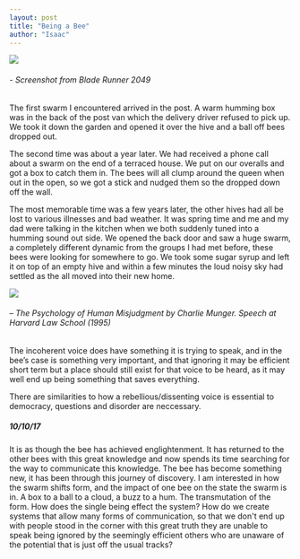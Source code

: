 ```yaml
---
layout: post
title: "Being a Bee"
author: "Isaac"
---
```


![](https://isaac-art.github.io/images/bees.png)
###### - Screenshot from Blade Runner 2049

The first swarm I encountered arrived in the post. A warm humming box was in the back of the post van which the delivery driver refused to pick up. We took it down the garden and opened it over the hive and a ball off bees dropped out.


The second time was about a year later. We had received a phone call about a swarm on the end of a terraced house. We put on our overalls and got a box to catch them in. The bees will all clump around the queen when out in the open, so we got a stick and nudged them so the dropped down off the wall. 


The most memorable time was a few years later, the other hives had all be lost to various illnesses and bad weather. It was spring time and me and my dad were talking in the kitchen when we both suddenly tuned into a humming sound out side. We opened the back door and saw a huge swarm, a completely different dynamic from the groups I had met before, these bees were looking for somewhere to go. We took some sugar syrup and left it on top of an empty hive and within a few minutes the loud noisy sky had settled as the all moved into their new home. 


![](https://isaac-art.github.io/images/munger.png)
###### – The Psychology of Human Misjudgment by Charlie Munger. Speech at Harvard Law School (1995)
 
The incoherent voice does have something it is trying to speak, and in the bee’s case is something very important, and that ignoring it may be efficient short term but a place should still exist for that voice to be heard, as it may well end up being something that saves everything.

There are similarities to how a rebellious/dissenting voice is essential to democracy, questions and disorder are neccessary.

##### 10/10/17
It is as though the bee has achieved englightenment. It has returned to the other bees with this great knowledge and now spends its time searching for the way to communicate this knowledge. The bee has become something new, it has been through this journey of discovery. I am interested in how the swarm shifts form, and the impact of one bee on the state the swarm is in. A box to a ball to a cloud, a buzz to a hum. The transmutation of the form. How does the single being effect the system? How do we create systems that allow many forms of communication, so that we don't end up with people stood in the corner with this great truth they are unable to speak being ignored by the seemingly efficient others who are unaware of the potential that is just off the usual tracks?
